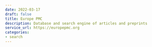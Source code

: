```yaml
---
date: 2022-03-17
draft: false
title: Europe PMC
description: Database and search engine of articles and preprints
service_url: https://europepmc.org
categories:
- search
---
```



